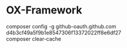 # OX-Framework
composer config -g github-oauth.github.com d4b3cf49a5f9b1e8547306f13372022ff8e6df27
<br>composer clear-cache
